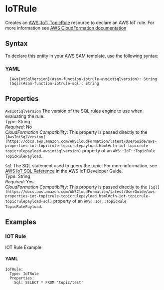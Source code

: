 # IoTRule<a name="sam-property-function-iotrule"></a>

Creates an [AWS::IoT::TopicRule](https://docs.aws.amazon.com/AWSCloudFormation/latest/UserGuide/aws-resource-iot-topicrule.html) resource to declare an AWS IoT rule\. For more information see [AWS CloudFormation documentation](https://docs.aws.amazon.com/AWSCloudFormation/latest/UserGuide/aws-resource-iot-topicrule.html)

## Syntax<a name="sam-property-function-iotrule-syntax"></a>

To declare this entity in your AWS SAM template, use the following syntax:

### YAML<a name="sam-property-function-iotrule-syntax.yaml"></a>

```
  [AwsIotSqlVersion](#sam-function-iotrule-awsiotsqlversion): String
  [Sql](#sam-function-iotrule-sql): String
```

## Properties<a name="sam-property-function-iotrule-properties"></a>

 `AwsIotSqlVersion`   <a name="sam-function-iotrule-awsiotsqlversion"></a>
The version of the SQL rules engine to use when evaluating the rule\.  
*Type*: String  
*Required*: No  
*CloudFormation Compatibility*: This property is passed directly to the `[AwsIotSqlVersion](https://docs.aws.amazon.com/AWSCloudFormation/latest/UserGuide/aws-properties-iot-topicrule-topicrulepayload.html#cfn-iot-topicrule-topicrulepayload-awsiotsqlversion)` property of an `AWS::IoT::TopicRule TopicRulePayload`\.

 `Sql`   <a name="sam-function-iotrule-sql"></a>
The SQL statement used to query the topic\. For more information, see [AWS IoT SQL Reference](https://docs.aws.amazon.com/iot/latest/developerguide/iot-rules.html#aws-iot-sql-reference) in the AWS IoT Developer Guide\.  
*Type*: String  
*Required*: Yes  
*CloudFormation Compatibility*: This property is passed directly to the `[Sql](https://docs.aws.amazon.com/AWSCloudFormation/latest/UserGuide/aws-properties-iot-topicrule-topicrulepayload.html#cfn-iot-topicrule-topicrulepayload-sql)` property of an `AWS::IoT::TopicRule TopicRulePayload`\.

## Examples<a name="sam-property-function-iotrule--examples"></a>

### IOT Rule<a name="sam-property-function-iotrule--examples--iot-rule"></a>

IOT Rule Example

#### YAML<a name="sam-property-function-iotrule--examples--iot-rule--yaml"></a>

```
IoTRule:
  Type: IoTRule
  Properties:
    Sql: SELECT * FROM 'topic/test'
```